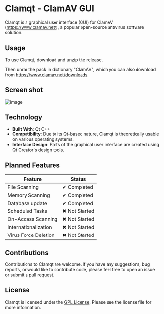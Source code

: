 # Clamqt - ClamAV GUI

Clamqt is a graphical user interface (GUI) for ClamAV (https://www.clamav.net/), a popular open-source antivirus software solution.

## Usage

To use Clamqt, download and unzip the release. 

Then unrar the pack in dictionary "ClamAV", which you can also download from https://www.clamav.net/downloads


## Screen shot
![image](https://github.com/Mzzj114/clamqt/assets/114850339/ca1dd078-98b3-4eea-a9e8-09e2bd2461a9)

## Technology

- **Built With**: Qt C++
- **Compatibility**: Due to its Qt-based nature, Clamqt is theoretically usable on various operating systems.
- **Interface Design**: Parts of the graphical user interface are created using Qt Creator's design tools.

## Planned Features

| Feature               | Status         |
|-----------------------|----------------|
| File Scanning         | ✔ Completed    |
| Memory Scanning       | ✔ Completed    |
| Database update       | ✔ Completed    |
| Scheduled Tasks       | ✖ Not Started  |
| On-Access Scanning    | ✖ Not Started  |
| Internationalization  | ✖ Not Started  |
| Virus Force Deletion  | ✖ Not Started  |


## Contributions

Contributions to Clamqt are welcome. If you have any suggestions, bug reports, or would like to contribute code, please feel free to open an issue or submit a pull request.

## License

Clamqt is licensed under the [GPL License](https://github.com/Mzzj114/clamqt#GPL-2.0-1-ov-file). Please see the license file for more information.

